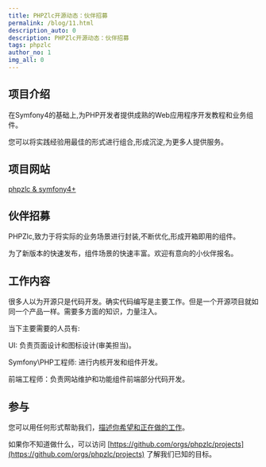 ```yaml
---
title: PHPZlc开源动态：伙伴招募
permalink: /blog/11.html
description_auto: 0
description: PHPZlc开源动态：伙伴招募
tags: phpzlc
author_no: 1
img_all: 0
---
```


## 项目介绍

在Symfony4的基础上,为PHP开发者提供成熟的Web应用程序开发教程和业务组件。

您可以将实践经验用最佳的形式进行组合,形成沉淀,为更多人提供服务。

## 项目网站

[phpzlc & symfony4+](https://phpzlc.github.io/)

## 伙伴招募

PHPZlc,致力于将实际的业务场景进行封装,不断优化,形成开箱即用的组件。

为了新版本的快速发布，组件场景的快速丰富。欢迎有意向的小伙伴报名。

## 工作内容

很多人以为开源只是代码开发。确实代码编写是主要工作。但是一个开源项目就如同一个产品一样。需要多方面的知识，力量注入。

当下主要需要的人员有:

UI: 负责页面设计和图标设计(审美担当)。

Symfony\PHP工程师: 进行内核开发和组件开发。

前端工程师：负责网站维护和功能组件前端部分代码开发。

## 参与

您可以用任何形式帮助我们，[描述你希望和正在做的工作](https://github.com/phpzlc/phpzlc.github.io/issues/9)。

如果你不知道做什么，可以访问 [https://github.com/orgs/phpzlc/projects](https://github.com/orgs/phpzlc/projects) 了解我们已知的目标。